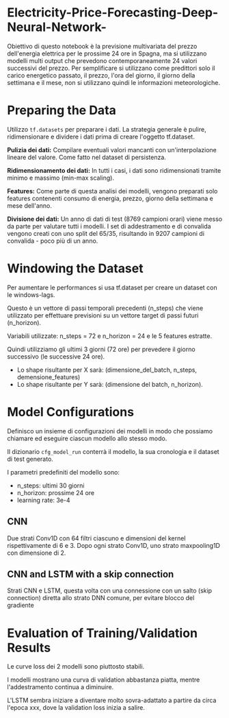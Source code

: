 # Electricity-Price-Forecasting-Deep-Neural-Network-

Obiettivo di questo notebook è la previsione multivariata del prezzo dell'energia elettrica per le prossime 24 ore in Spagna, ma si utilizzano modelli multi output che prevedono contemporaneamente 24 valori successivi del prezzo.
Per semplificare si utilizzano come predittori solo il carico energetico passato, il prezzo, l'ora del giorno, il giorno della settimana e il mese, non si utilizzano quindi le informazioni meteorologiche. 


# Preparing the Data

Utilizzo `tf.datasets` per preparare i dati. La strategia generale è pulire, ridimensionare e dividere i dati prima di creare l'oggetto tf.dataset.

**Pulizia dei dati:** Compilare eventuali valori mancanti con un'interpolazione lineare del valore. Come fatto nel dataset di persistenza.

**Ridimensionamento dei dati:** In tutti i casi, i dati sono ridimensionati tramite minimo e massimo (min-max scaling).

**Features:** Come parte di questa analisi dei modelli, vengono preparati solo features contenenti consumo di energia, prezzo, giorno della settimana e mese dell'anno.

**Divisione dei dati:** Un anno di dati di test (8769 campioni orari) viene messo da parte per valutare tutti i modelli. I set di addestramento e di convalida vengono creati con uno split del 65/35, risultando in 9207 campioni di convalida - poco più di un anno.


# Windowing the Dataset

Per aumentare le performances si usa tf.dataset per creare un dataset con le windows-lags. 

Questo è un vettore di passi temporali precedenti (n_steps) che viene utilizzato per effettuare previsioni su un vettore target di passi futuri (n_horizon). 

Variabili utilizzate: n_steps = 72 e n_horizon = 24 e le 5 features estratte. 

Quindi utilizziamo gli ultimi 3 giorni (72 ore) per prevedere il giorno successivo (le successive 24 ore).

- Lo shape risultante per X sarà:  (dimensione_del_batch, n_steps, demensione_features) 
- Lo shape risultante per Y sarà:  (dimensione del batch, n_horizon).



# Model Configurations

Definisco un insieme di configurazioni dei modelli in modo che possiamo chiamare ed eseguire ciascun modello allo stesso modo. 

Il dizionario `cfg_model_run` conterrà il modello, la sua cronologia e il dataset di test generato.

I parametri predefiniti del modello sono:
- n_steps: ultimi 30 giorni
- n_horizon: prossime 24 ore
- learning rate: 3e-4


## CNN

Due strati Conv1D con 64 filtri ciascuno e dimensioni del kernel rispettivamente di 6 e 3. Dopo ogni strato Conv1D, uno strato maxpooling1D con dimensione di 2.


## CNN and LSTM with a skip connection

Strati CNN e LSTM, questa volta con una connessione con un salto (skip connection) diretta allo strato DNN comune, per evitare blocco del gradiente


# Evaluation of Training/Validation Results

Le curve loss dei 2 modelli sono piuttosto stabili. 

I modelli mostrano una curva di validation abbastanza piatta, mentre l'addestramento continua a diminuire. 

L'LSTM sembra iniziare a diventare molto sovra-adattato a partire da circa l'epoca xxx, dove la validation loss inizia a salire. 
